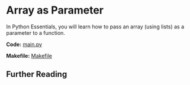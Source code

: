 # Array as Parameter

In Python Essentials, you will learn how to pass an array (using lists) as a parameter to a function.

**Code:** [main.py](main.py)

**Makefile:** [Makefile](Makefile)

## Further Reading
